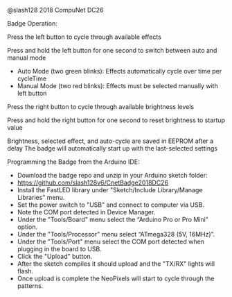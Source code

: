 
@slash128 2018
CompuNet DC26


Badge Operation:

Press the left button to cycle through available effects

Press and hold the left button for one second to switch between auto and manual mode

* Auto Mode (two green blinks): Effects automatically cycle over time per cycleTime
* Manual Mode (two red blinks): Effects must be selected manually with left button

Press the right button to cycle through available brightness levels

Press and hold the right button for one second to reset brightness to startup value

Brightness, selected effect, and auto-cycle are saved in EEPROM after a delay
The badge will automatically start up with the last-selected settings


Programming the Badge from the Arduino IDE:

* Download the badge repo and unzip in your Arduino sketch folder:
* https://github.com/slash128v6/CnetBadge2018DC26
* Install the FastLED library under "Sketch/Include Library/Manage Libraries" menu.
* Set the power switch to "USB" and connect to computer via USB.
* Note the COM port detected in Device Manager.
* Under the "Tools/Board" menu select the “Arduino Pro or Pro Mini” option.
* Under the "Tools/Processor" menu select “ATmega328 (5V, 16MHz)”.
* Under the "Tools/Port" menu select the COM port detected when plugging in the board to USB.
* Click the "Upload" button.
* After the sketch compiles it should upload and the "TX/RX" lights will flash.
* Once upload is complete the NeoPixels will start to cycle through the patterns.